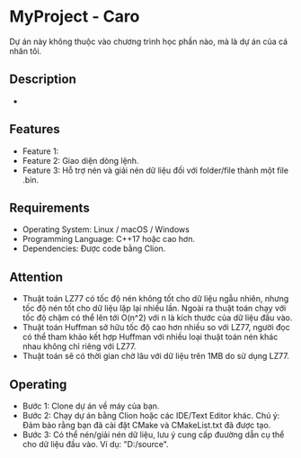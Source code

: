 # MyProject - Caro
Dự án này không thuộc vào chương trình học phần nào, mà là dự án của cá nhân tôi.

## Description
- 

## Features
- Feature 1: 
- Feature 2: Giao diện dòng lệnh.
- Feature 3: Hỗ trợ nén và giải nén dữ liệu đối với folder/file thành một file .bin.

## Requirements
- Operating System: Linux / macOS / Windows
- Programming Language: C++17 hoặc cao hơn.
- Dependencies: Được code bằng Clion.

## Attention
- Thuật toán LZ77 có tốc độ nén không tốt cho dữ liệu ngẫu nhiên, nhưng tốc độ nén tốt cho dữ liệu lặp lại nhiều lần. Ngoài ra thuật toán chạy với tốc độ chậm có thể lên tới O(n^2) với n là kích thước của dữ liệu đầu vào.
- Thuật toán Huffman sở hữu tốc độ cao hơn nhiều so với LZ77, người đọc có thể tham khảo kết hợp Huffman với nhiều loại thuật toán nén khác nhau không chỉ riêng với LZ77.
- Thuật toán sẽ có thời gian chờ lâu với dữ liệu trên 1MB do sử dụng LZ77.

## Operating
- Bước 1: Clone dự án về máy của bạn.
- Bước 2: Chạy dự án bằng Clion hoặc các IDE/Text Editor khác. Chú ý: Đảm bảo rằng bạn đã cài đặt CMake và CMakeList.txt đã được tạo.
- Bước 3: Có thể nén/giải nén dữ liệu, lưu ý cung cấp đuường dẫn cụ thể cho dữ liệu đầu vào. Ví dụ: "D:/source".
